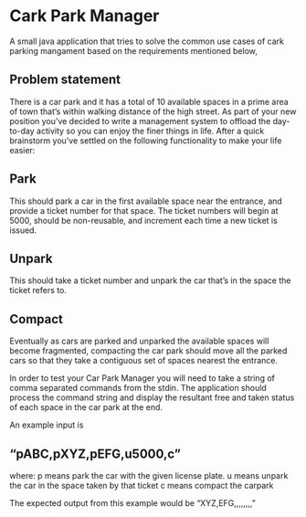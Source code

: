 # Cark Park Manager

A small java application that tries to solve the common use cases of cark parking mangament based on the requirements mentioned below,

## Problem statement

There is a car park and it has a total of 10 available spaces in a prime area of town that’s within walking distance of the high street. As part of your 
new position you’ve decided to write a management system to offload the day-to-day activity so you can enjoy the finer things in life. After a quick 
brainstorm you’ve settled on the following functionality to make your life easier: 

## Park 

This should park a car in the first available space near the entrance, and provide a ticket number for that space. The ticket numbers will begin 
at 5000, should be non-reusable, and increment each time a new ticket is issued. 

## Unpark 

This should take a ticket number and unpark the car that’s in the space the ticket refers to.

## Compact 

Eventually as cars are parked and unparked the available spaces will become fragmented, compacting the car park should move all the parked cars so that they take a contiguous set of spaces nearest the entrance. 

In order to test your Car Park Manager you will need to take a string of comma separated commands from the stdin. The application should process the 
command string and display the resultant free and taken status of each space in the car park at the end. 

An example input is 

## “pABC,pXYZ,pEFG,u5000,c”  

where:
p means park the car with the given license plate.
u means unpark the car in the space taken by that ticket
c means compact the carpark

The expected output from this example would be “XYZ,EFG,,,,,,,,”


